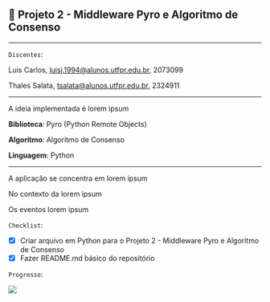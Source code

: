 ## 💯 Projeto 2 - Middleware Pyro e Algoritmo de Consenso
________________________________________________________________
`Discentes`: 

Luis Carlos, [luisj.1994@alunos.utfpr.edu.br](mailto:luisj.1994@alunos.utfpr.edu.br), 2073099

Thales Salata, [tsalata@alunos.utfpr.edu.br](mailto:tsalata@alunos.utfpr.edu.br), 2324911

_________________________________________________________________

A ideia implementada é lorem ipsum


**Biblioteca**: Pyro (Python Remote Objects)

**Algoritmo**: Algoritmo de Consenso

**Linguagem**: Python

_________________________________________________________________

A aplicação se concentra em lorem ipsum

No contexto da lorem ipsum

Os eventos lorem ipsum

`Checklist`:
- [X] Criar arquivo em Python para o Projeto 2 - Middleware Pyro e Algoritmo de Consenso
- [X] Fazer README.md básico do repositório

`Progresso`: 

![](https://geps.dev/progress/5) 
